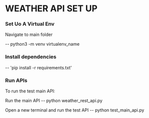 # WEATHER API SET UP 

### Set Uo A Virtual Env
Navigate to main folder

-- python3 -m venv virtualenv_name

### Install dependencies 

-- 'pip install  -r requirements.txt'

### Run APIs

To run the test main API: 

Run the main API
-- python weather_rest_api.py

Open a new terminal and run the test API
-- python test_main_api.py 